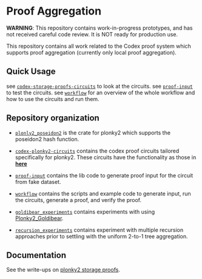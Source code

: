 Proof Aggregation
================================
**WARNING**: This repository contains work-in-progress prototypes, and has not received careful code review. It is NOT ready for production use.


This repository contains all work related to the Codex proof system which supports proof aggregation (currently only local proof aggregation).

## Quick Usage
see [`codex-storage-proofs-circuits`](../codex-storage-proofs-circuits) to look at the circuits.
see [`proof-input`](./proof-input) to test the circuits.
see [`workflow`](../workflow) for an overview of the whole workflow and how to use the circuits and run them.

Repository organization
-----------------

- [`plonly2_poseidon2`](./plonky2_poseidon2) is the crate for plonky2 which supports the poseidon2 hash function.

- [`codex-plonky2-circuits`](./codex-plonky2-circuits) contains the codex proof circuits tailored specifically for plonky2. These circuits have the functionality as those in [**here**](https://github.com/codex-storage/codex-storage-proofs-circuits)

- [`proof-input`](./proof-input) contains the lib code to generate proof input for the circuit from fake dataset.

- [`workflow`](./workflow) contains the scripts and example code to generate input, run the circuits, generate a proof, and verify the proof.

- [`goldibear_experiments`](./goldibear_experiments) contains experiments with using [Plonky2_Goldibear](https://github.com/telosnetwork/plonky2_goldibear/tree/main).

- [`recursion_experiments`](./recursion_experiments) contains experiment with multiple recursion approaches prior to settling with the uniform 2-to-1 tree aggregation.

Documentation
-----------------
See the write-ups on [plonky2 storage proofs](https://hackmd.io/@NQdG6IOmQE6astjwhJ6ACw/rJSsScfAR).

